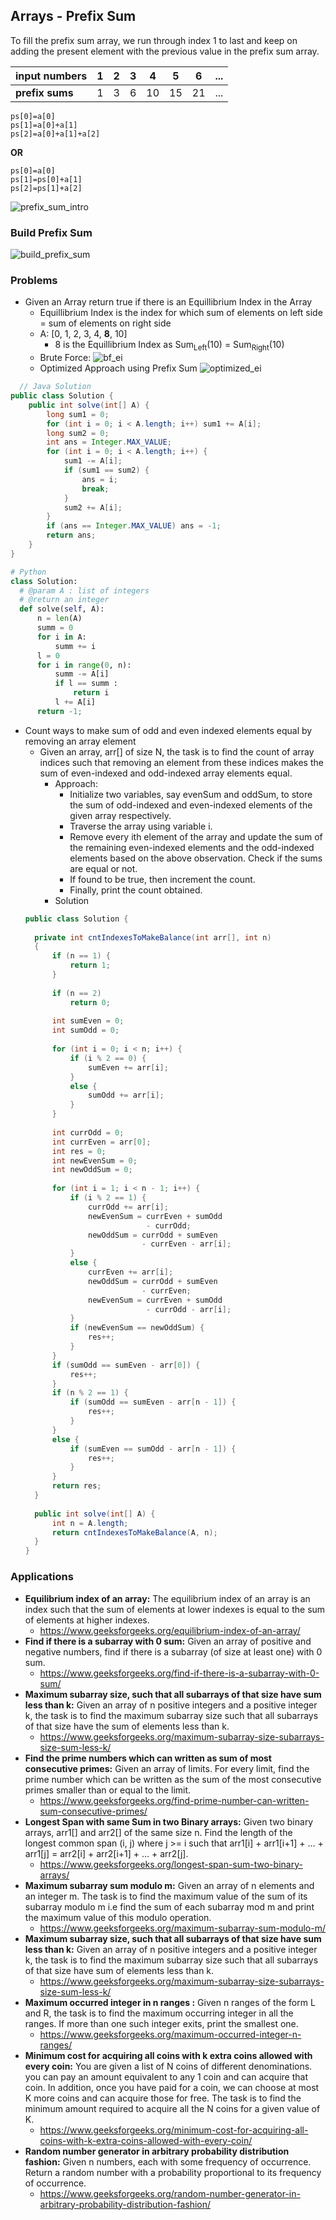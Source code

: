## Arrays - Prefix Sum

To fill the prefix sum array, we run through index 1 to last and keep on adding the present element with the previous
value in the prefix sum array.

| input numbers   |1|2| 3| 4| 5| 6 |...| 
|-----------------|-------| -------| -------|-------|-------|-------| -------| 
| **prefix sums** | 1 |3 |6 |10 | 15| 21 | ... |

```text
ps[0]=a[0]
ps[1]=a[0]+a[1]
ps[2]=a[0]+a[1]+a[2]
```

**OR**

```text
ps[0]=a[0]
ps[1]=ps[0]+a[1]
ps[2]=ps[1]+a[2]
```

![prefix_sum_intro](../assets/images/arrays/prefix_sum_intro.png)

### Build Prefix Sum

![build_prefix_sum](../assets/images/arrays/build_prefix_sum.png)

### Problems

- Given an Array return true if there is an Equillibrium Index in the Array
    - Equillibrium Index is the index for which sum of elements on left side = sum of elements on right side
    - A: [0, 1, 2, 3, 4, **8**, 10]
        - 8 is the Equillibrium Index as Sum<sub>Left</sub>(10) = Sum<sub>Right</sub>(10)
    - Brute Force:
      ![bf_ei](../assets/images/arrays/bf_ei.png)
    - Optimized Approach using Prefix Sum
      ![optimized_ei](../assets/images/arrays/optimized_ei.png)

```java
  // Java Solution
public class Solution {
    public int solve(int[] A) {
        long sum1 = 0;
        for (int i = 0; i < A.length; i++) sum1 += A[i];
        long sum2 = 0;
        int ans = Integer.MAX_VALUE;
        for (int i = 0; i < A.length; i++) {
            sum1 -= A[i];
            if (sum1 == sum2) {
                ans = i;
                break;
            }
            sum2 += A[i];
        }
        if (ans == Integer.MAX_VALUE) ans = -1;
        return ans;
    }
}
```

  ```python
  # Python
  class Solution:
    # @param A : list of integers
    # @return an integer
    def solve(self, A):
        n = len(A)
        summ = 0
        for i in A:
            summ += i
        l = 0
        for i in range(0, n):
            summ -= A[i]
            if l == summ :
                return i
            l += A[i]
        return -1;
  ```

- Count ways to make sum of odd and even indexed elements equal by removing an array element
    - Given an array, arr[] of size N, the task is to find the count of array indices such that removing an element from
      these indices makes the sum of even-indexed and odd-indexed array elements equal.
        - Approach:
            - Initialize two variables, say evenSum and oddSum, to store the sum of odd-indexed and even-indexed
              elements of the given array respectively.
            - Traverse the array using variable i.
            - Remove every ith element of the array and update the sum of the remaining even-indexed elements and the
              odd-indexed elements based on the above observation. Check if the sums are equal or not.
            - If found to be true, then increment the count.
            - Finally, print the count obtained.
        - Solution
  ```java
  public class Solution {
   
    private int cntIndexesToMakeBalance(int arr[], int n)
    {
        if (n == 1) {
            return 1;
        }
       
        if (n == 2)
            return 0;
       
        int sumEven = 0;
        int sumOdd = 0;
       
        for (int i = 0; i < n; i++) {
            if (i % 2 == 0) {
                sumEven += arr[i];
            }
            else {
                sumOdd += arr[i];
            }
        }
       
        int currOdd = 0;
        int currEven = arr[0];
        int res = 0;
        int newEvenSum = 0;
        int newOddSum = 0;
       
        for (int i = 1; i < n - 1; i++) {
            if (i % 2 == 1) {
                currOdd += arr[i];
                newEvenSum = currEven + sumOdd
                             - currOdd;
                newOddSum = currOdd + sumEven
                            - currEven - arr[i];
            }
            else {
                currEven += arr[i];
                newOddSum = currOdd + sumEven
                            - currEven;
                newEvenSum = currEven + sumOdd
                             - currOdd - arr[i];
            }
            if (newEvenSum == newOddSum) {
                res++;
            }
        }
        if (sumOdd == sumEven - arr[0]) {
            res++;
        }
        if (n % 2 == 1) {
            if (sumOdd == sumEven - arr[n - 1]) {
                res++;
            }
        }
        else {
            if (sumEven == sumOdd - arr[n - 1]) {
                res++;
            }
        }
        return res;
    }
   
    public int solve(int[] A) {
        int n = A.length;
        return cntIndexesToMakeBalance(A, n);
    }
  }
  ```

### Applications

- **Equilibrium index of an array:** The equilibrium index of an array is an index such that the sum of elements at
  lower indexes is equal to the sum of elements at higher indexes.
    - https://www.geeksforgeeks.org/equilibrium-index-of-an-array/
- **Find if there is a subarray with 0 sum:** Given an array of positive and negative numbers, find if there is a
  subarray (of size at least one) with 0 sum.
    - https://www.geeksforgeeks.org/find-if-there-is-a-subarray-with-0-sum/
- **Maximum subarray size, such that all subarrays of that size have sum less than k:** Given an array of n positive
  integers and a positive integer k, the task is to find the maximum subarray size such that all subarrays of that size
  have the sum of elements less than k.
    - https://www.geeksforgeeks.org/maximum-subarray-size-subarrays-size-sum-less-k/
- **Find the prime numbers which can written as sum of most consecutive primes:** Given an array of limits. For every
  limit, find the prime number which can be written as the sum of the most consecutive primes smaller than or equal to
  the limit.
    - https://www.geeksforgeeks.org/find-prime-number-can-written-sum-consecutive-primes/
- **Longest Span with same Sum in two Binary arrays:** Given two binary arrays, arr1[] and arr2[] of the same size n.
  Find the length of the longest common span (i, j) where j >= i such that arr1[i] + arr1[i+1] + … + arr1[j] = arr2[i] +
  arr2[i+1] + … + arr2[j].
    - https://www.geeksforgeeks.org/longest-span-sum-two-binary-arrays/
- **Maximum subarray sum modulo m:** Given an array of n elements and an integer m. The task is to find the maximum
  value of the sum of its subarray modulo m i.e find the sum of each subarray mod m and print the maximum value of this
  modulo operation.
    - https://www.geeksforgeeks.org/maximum-subarray-sum-modulo-m/
- **Maximum subarray size, such that all subarrays of that size have sum less than k:** Given an array of n positive
  integers and a positive integer k, the task is to find the maximum subarray size such that all subarrays of that size
  have sum of elements less than k.
    - https://www.geeksforgeeks.org/maximum-subarray-size-subarrays-size-sum-less-k/
- **Maximum occurred integer in n ranges :** Given n ranges of the form L and R, the task is to find the maximum
  occurring integer in all the ranges. If more than one such integer exits, print the smallest one.
    - https://www.geeksforgeeks.org/maximum-occurred-integer-n-ranges/
- **Minimum cost for acquiring all coins with k extra coins allowed with every coin:** You are given a list of N coins
  of different denominations. you can pay an amount equivalent to any 1 coin and can acquire that coin. In addition,
  once you have paid for a coin, we can choose at most K more coins and can acquire those for free. The task is to find
  the minimum amount required to acquire all the N coins for a given value of K.
    - https://www.geeksforgeeks.org/minimum-cost-for-acquiring-all-coins-with-k-extra-coins-allowed-with-every-coin/
- **Random number generator in arbitrary probability distribution fashion:** Given n numbers, each with some frequency
  of occurrence. Return a random number with a probability proportional to its frequency of occurrence.
    - https://www.geeksforgeeks.org/random-number-generator-in-arbitrary-probability-distribution-fashion/